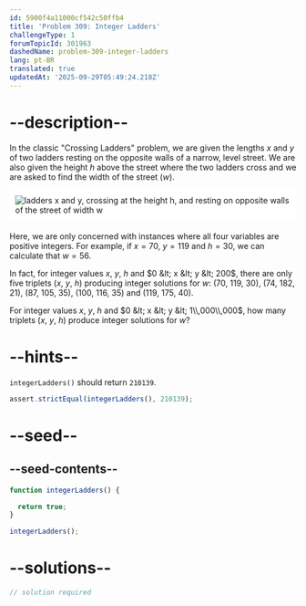 ```yaml
---
id: 5900f4a11000cf542c50ffb4
title: 'Problem 309: Integer Ladders'
challengeType: 1
forumTopicId: 301963
dashedName: problem-309-integer-ladders
lang: pt-BR
translated: true
updatedAt: '2025-09-29T05:49:24.218Z'
---
```


# --description--

In the classic "Crossing Ladders" problem, we are given the lengths $x$ and $y$ of two ladders resting on the opposite walls of a narrow, level street. We are also given the height $h$ above the street where the two ladders cross and we are asked to find the width of the street ($w$).

<img alt="ladders x and y, crossing at the height h, and resting on opposite walls of the street of width w" src="https://cdn.freecodecamp.org/curriculum/project-euler/integer-ladders.gif" style="background-color: white; padding: 10px; display: block; margin-right: auto; margin-left: auto; margin-bottom: 1.2rem;">

Here, we are only concerned with instances where all four variables are positive integers. For example, if $x = 70$, $y = 119$ and $h = 30$, we can calculate that $w = 56$.

In fact, for integer values $x$, $y$, $h$ and $0 &lt; x &lt; y &lt; 200$, there are only five triplets ($x$, $y$, $h$) producing integer solutions for $w$: (70, 119, 30), (74, 182, 21), (87, 105, 35), (100, 116, 35) and (119, 175, 40).

For integer values $x$, $y$, $h$ and $0 &lt; x &lt; y &lt; 1\\,000\\,000$, how many triplets ($x$, $y$, $h$) produce integer solutions for $w$?

# --hints--

`integerLadders()` should return `210139`.

```js
assert.strictEqual(integerLadders(), 210139);
```

# --seed--

## --seed-contents--

```js
function integerLadders() {

  return true;
}

integerLadders();
```

# --solutions--

```js
// solution required
```
